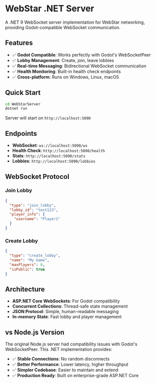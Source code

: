 # WebStar .NET Server

A .NET 9 WebSocket server implementation for WebStar networking, providing Godot-compatible WebSocket communication.

<!-- Deployment trigger test -->

## Features

- ✅ **Godot Compatible**: Works perfectly with Godot's WebSocketPeer
- ✅ **Lobby Management**: Create, join, leave lobbies
- ✅ **Real-time Messaging**: Bidirectional WebSocket communication
- ✅ **Health Monitoring**: Built-in health check endpoints
- ✅ **Cross-platform**: Runs on Windows, Linux, macOS

## Quick Start

```bash
cd WebStarServer
dotnet run
```

Server will start on `http://localhost:5090`

## Endpoints

- **WebSocket**: `ws://localhost:5090/ws`
- **Health Check**: `http://localhost:5090/health`
- **Stats**: `http://localhost:5090/stats`
- **Lobbies**: `http://localhost:5090/lobbies`

## WebSocket Protocol

### Join Lobby
```json
{
  "type": "join_lobby",
  "lobby_id": "test123",
  "player_info": {
    "username": "Player1"
  }
}
```

### Create Lobby
```json
{
  "type": "create_lobby",
  "name": "My Game",
  "maxPlayers": 8,
  "isPublic": true
}
```

## Architecture

- **ASP.NET Core WebSockets**: For Godot compatibility
- **Concurrent Collections**: Thread-safe state management
- **JSON Protocol**: Simple, human-readable messaging
- **In-memory State**: Fast lobby and player management

## vs Node.js Version

The original Node.js server had compatibility issues with Godot's WebSocketPeer. This .NET implementation provides:

- ✅ **Stable Connections**: No random disconnects
- ✅ **Better Performance**: Lower latency, higher throughput  
- ✅ **Simpler Codebase**: Easier to maintain and extend
- ✅ **Production Ready**: Built on enterprise-grade ASP.NET Core
